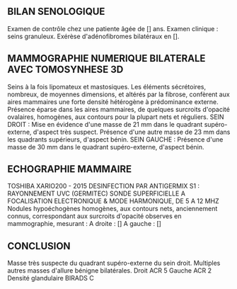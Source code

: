 ## BILAN SENOLOGIQUE
Examen de contrôle chez une patiente âgée de [\] ans.
Examen clinique : seins granuleux.
Exérèse d'adénofibromes bilatéraux en [\].

## MAMMOGRAPHIE NUMERIQUE BILATERALE AVEC TOMOSYNHESE 3D
Seins à la fois lipomateux et mastosiques.
Les éléments sécrétoires, nombreux, de moyennes dimensions, et altérés par la fibrose, confèrent aux aires mammaires une forte densité hétérogène à prédominance externe.
Présence éparse dans les aires mammaires, de quelques surcroits d'opacité ovalaires, homogènes, aux contours pour la plupart nets et réguliers.
SEIN DROIT :
Mise en évidence d'une masse de 21 mm dans le quadrant supéro-externe, d'aspect très suspect.
Présence d'une autre masse de 23 mm dans les quadrants supérieurs, d'aspect bénin.
SEIN GAUCHE :
Présence d'une masse de 30 mm dans le quadrant supéro-externe, d'aspect bénin.

## ECHOGRAPHIE MAMMAIRE
TOSHIBA XARIO200 - 2015 DESINFECTION PAR ANTIGERMIX S1 : RAYONNEMENT UVC (GERMITEC)
SONDE SUPERFICIELLE A FOCALISATION ELECTRONIQUE & MODE HARMONIQUE, DE 5 A 12 MHZ
Nodules hypoéchogènes homogènes, aux contours nets, anciennement connus, correspondant aux surcroits d'opacité observes en mammographie, mesurant :
A droite :
[\]
A gauche :
[\]

## CONCLUSION
Masse très suspecte du quadrant supéro-externe du sein droit. Multiples autres masses d'allure bénigne bilatérales.
Droit ACR 5 Gauche ACR 2
Densité glandulaire BIRADS C
